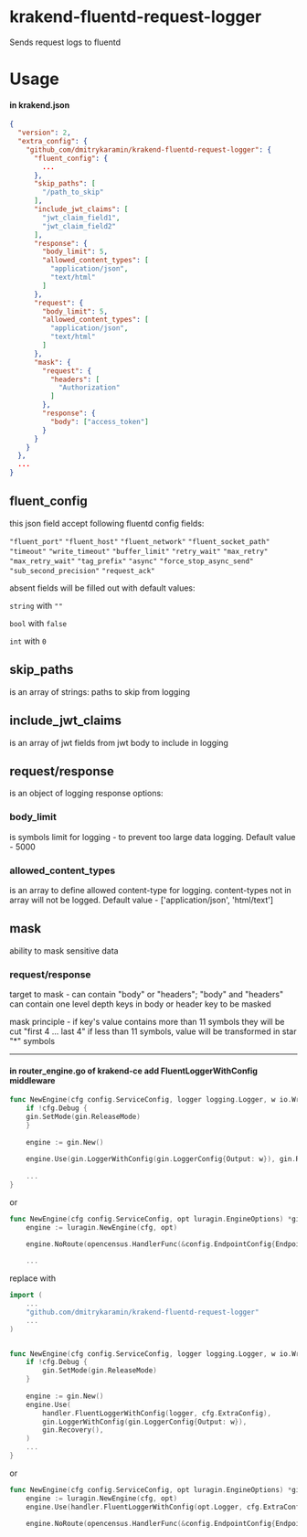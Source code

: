 # krakend-fluentd-request-logger

Sends request logs to fluentd

# Usage

#### in krakend.json

```json
{
  "version": 2,
  "extra_config": {
    "github_com/dmitrykaramin/krakend-fluentd-request-logger": {
      "fluent_config": {
        ...
      },
      "skip_paths": [
        "/path_to_skip"
      ],
      "include_jwt_claims": [
        "jwt_claim_field1",
        "jwt_claim_field2"
      ],
      "response": {
        "body_limit": 5,
        "allowed_content_types": [
          "application/json",
          "text/html"
        ]
      },
      "request": {
        "body_limit": 5,
        "allowed_content_types": [
          "application/json",
          "text/html"
        ]
      },
      "mask": {
        "request": {
          "headers": [
            "Authorization"
          ]
        },
        "response": {
          "body": ["access_token"]
        }
      }
    }
  },
  ...
}

```

## fluent_config

this json field accept following fluentd config fields:

`"fluent_port"`
`"fluent_host"`
`"fluent_network"`
`"fluent_socket_path"`
`"timeout"`
`"write_timeout"`
`"buffer_limit"`
`"retry_wait"`
`"max_retry"`
`"max_retry_wait"`
`"tag_prefix"`
`"async"`
`"force_stop_async_send"`
`"sub_second_precision"`
`"request_ack"`

absent fields will be filled out with default values:

`string` with `""`

`bool` with `false`

`int` with `0`

## skip_paths

is an array of strings: paths to skip from logging

## include_jwt_claims

is an array of jwt fields from jwt body to include in logging

## request/response

is an object of logging response options:

### body_limit
is symbols limit for logging - to prevent too large data logging. Default value - 5000

### allowed_content_types
is an array to define allowed content-type for logging. content-types not in array will not be logged.
Default value - ['application/json', 'html/text']

## mask
ability to mask sensitive data

### request/response
target to mask - can contain "body" or "headers";
"body" and "headers" can contain one level depth keys in body or header key to be masked

mask principle - if key's value contains more than 11 symbols they will be cut "first 4 ... last 4" 
if less than 11 symbols, value will be transformed in star "*" symbols


---

#### in router_engine.go of krakend-ce add FluentLoggerWithConfig middleware

```go
func NewEngine(cfg config.ServiceConfig, logger logging.Logger, w io.Writer) *gin.Engine {
    if !cfg.Debug {
    gin.SetMode(gin.ReleaseMode)
    }
    
    engine := gin.New()
    
    engine.Use(gin.LoggerWithConfig(gin.LoggerConfig{Output: w}), gin.Recovery())
    
    ...
}
```
or

```go
func NewEngine(cfg config.ServiceConfig, opt luragin.EngineOptions) *gin.Engine {
	engine := luragin.NewEngine(cfg, opt)

	engine.NoRoute(opencensus.HandlerFunc(&config.EndpointConfig{Endpoint: "NoRoute"}, defaultHandler, nil))
	
	...
```

replace with

```go
import (
    ...
    "github.com/dmitrykaramin/krakend-fluentd-request-logger"
    ...
)


func NewEngine(cfg config.ServiceConfig, logger logging.Logger, w io.Writer) *gin.Engine {
    if !cfg.Debug {
        gin.SetMode(gin.ReleaseMode)
    }
    
    engine := gin.New()
    engine.Use(
        handler.FluentLoggerWithConfig(logger, cfg.ExtraConfig),
        gin.LoggerWithConfig(gin.LoggerConfig{Output: w}),
        gin.Recovery(),
    )
    ...
}
```

or

```go
func NewEngine(cfg config.ServiceConfig, opt luragin.EngineOptions) *gin.Engine {
	engine := luragin.NewEngine(cfg, opt)
	engine.Use(handler.FluentLoggerWithConfig(opt.Logger, cfg.ExtraConfig))

	engine.NoRoute(opencensus.HandlerFunc(&config.EndpointConfig{Endpoint: "NoRoute"}, defaultHandler, nil))
```
